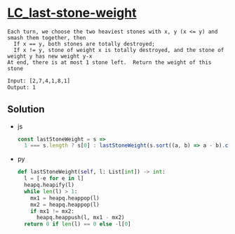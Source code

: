 # [LC_last-stone-weight](https://leetcode.com/problems/last-stone-weight)

```en
Each turn, we choose the two heaviest stones with x, y (x <= y) and smash them together, then
  If x == y, both stones are totally destroyed;
  If x != y, stone of weight x is totally destroyed, and the stone of weight y has new weight y-x
At end, there is at most 1 stone left.  Return the weight of this stone
```

```txt
Input: [2,7,4,1,8,1]
Output: 1
```

## Solution

* js

  ```js
  const lastStoneWeight = s =>
    1 === s.length ? s[0] : lastStoneWeight(s.sort((a, b) => a - b).concat(s.pop() - s.pop()));
  ```

* py

  ```py
  def lastStoneWeight(self, l: List[int]) -> int:
    l = [-e for e in l]
    heapq.heapify(l)
    while len(l) > 1:
      mx1 = heapq.heappop(l)
      mx2 = heapq.heappop(l)
      if mx1 != mx2:
        heapq.heappush(l, mx1 - mx2)
    return 0 if len(l) == 0 else -l[0]
  ```
